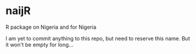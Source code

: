 # naijR
R package on Nigeria and for Nigeria

I am yet to commit anything to this repo, but need to reserve this name. But it won't be empty for long...

